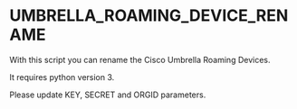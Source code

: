 # UMBRELLA_ROAMING_DEVICE_RENAME

With this script you can rename the Cisco Umbrella Roaming Devices.

It requires python version 3.

Please update KEY, SECRET and ORGID parameters.

